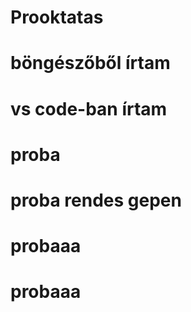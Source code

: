 # Prooktatas
# böngészőből írtam
# vs code-ban írtam
# proba
# proba rendes gepen
# probaaa
# probaaa